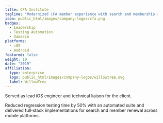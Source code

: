 ```yaml
---
title: CFA Institute
tagline: "Modernized CFA member experience with search and membership renewal systems across mobile platforms."
icon: public_html/images/company-logos/cfa.png
badges:
  - Leadership
  - Testing Automation
  - Xamarin
platforms:
  - iOS
  - Android
featured: false
weight: 10
date: "2019"
affiliation:
  type: enterprise
  logo: public_html/images/company-logos/willowtree.svg
  label: WillowTree
---
```


Served as lead iOS engineer and technical liaison for the client.

Reduced regression testing time by 50% with an automated suite and delivered full-stack implementations for search and member renewal across mobile platforms.
